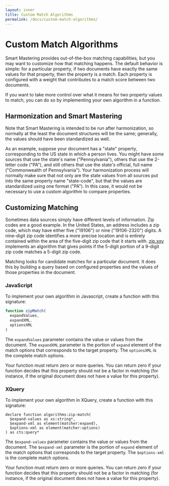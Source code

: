 ```yaml
---
layout: inner
title: Custom Match Algorithms
permalink: /docs/custom-match-algorithms/
---
```


# Custom Match Algorithms

Smart Mastering provides out-of-the-box matching capabilities, but you may want
to customize how that matching happens. The default behavior is simple: for a
particular property, if two documents have exactly the same values for that 
property, then the property is a match. Each property is configured with a 
weight that contributes to a match score between two documents. 

If you want to take more control over what it means for two property values to 
match, you can do so by implementing your own algorithm in a function. 

## Harmonization and Smart Mastering

Note that Smart Mastering is intended to be run after harmonization, so 
normally at the least the document structures will be the same; generally, the 
values should have been standardized as well. 

As an example, suppose your document has a "state" property, corresponding to 
the US state in which a person lives. You might have some sources that use the
state's name ("Pennsylvania"), others that use the 2-letter code ("PA"), and 
still others that use the state's official, full name ("Commonwealth of
Pennsylvania"). Your harmonization process will normally make sure that not 
only are the state values from all sources put into the same property name 
"state-code", but that the values are standardized using one format ("PA"). In
this case, it would not be necessary to use a custom algorithm to compare 
properties. 

## Customizing Matching

Sometimes data sources simply have different levels of information. Zip codes
are a good example. In the United States, an address includes a zip code, which
may have either five ("19106") or nine ("19106-2320") digits. A nine-digit zip 
code identifies a more precise location and is entirely contained within the 
area of the five-digit zip code that it starts with. [zip.xqy][zip.xqy] 
implements an algorithm that gives points if the 5-digit portion of a 9-digit
zip code matches a 5-digit zip code.

Matching looks for candidate matches for a particular document. It does this by
building a query based on configured properties and the values of those 
properties in the document. 

### JavaScript

To implement your own algorithm in Javascript, create a function with this 
signature: 

```javascript
function zipMatch(
  expandValues,
  expandXML,
  optionsXML
)
```
The `expandValues` parameter contains the value or values from the document. 
The `expandXML` parameter is the portion of `expand` element of the match 
options that corresponds to the target property. The `optionsXML` is the 
complete match options. 

Your function must return zero or more queries. You can return zero if your 
function decides that this property should not be a factor in matching (for 
instance, if the original document does not have a value for this property).

### XQuery

To implement your own algorithm in XQuery, create a function with this 
signature: 

```xquery
declare function algorithms:zip-match(
  $expand-values as xs:string*,
  $expand-xml as element(matcher:expand),
  $options-xml as element(matcher:options)
) as cts:query*
```

The `$expand-values` parameter contains the value or values from the document. 
The `$expand-xml` parameter is the portion of `expand` element of the match 
options that corresponds to the target property. The `$options-xml` is the 
complete match options. 

Your function must return zero or more queries. You can return zero if your 
function decides that this property should not be a factor in matching (for 
instance, if the original document does not have a value for this property).


[zip.xqy]: https://github.com/marklogic-community/smart-mastering-core/blob/master/src/main/ml-modules/root/com.marklogic.smart-mastering/algorithms/zip.xqy
